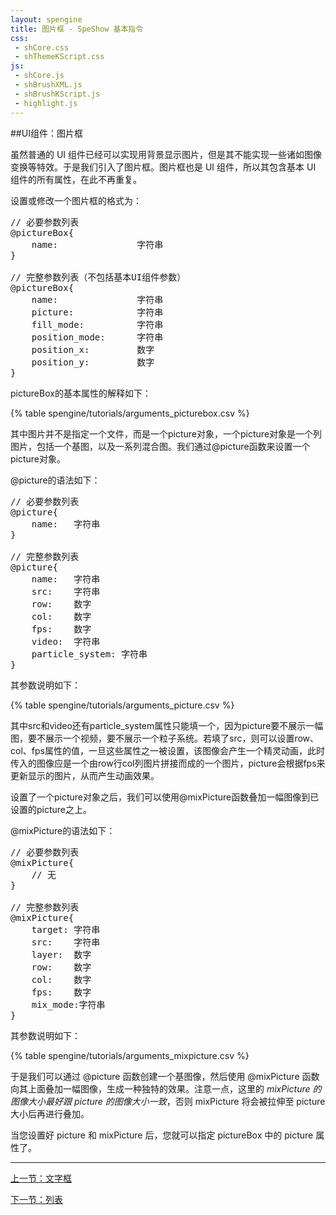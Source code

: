 ```yaml
---
layout: spengine
title: 图片框 - SpeShow 基本指令
css:
 - shCore.css
 - shThemeKScript.css
js:
 - shCore.js
 - shBrushXML.js
 - shBrushKScript.js
 - highlight.js
---
```


##UI组件：图片框

虽然普通的 UI 组件已经可以实现用背景显示图片，但是其不能实现一些诸如图像变换等特效。于是我们引入了图片框。图片框也是 UI 组件，所以其包含基本 UI 组件的所有属性，在此不再重复。

设置或修改一个图片框的格式为：

<pre class="brush: ks">
// 必要参数列表
@pictureBox{
	name:				字符串
} 

// 完整参数列表（不包括基本UI组件参数）
@pictureBox{
    name:				字符串
	picture:			字符串
	fill_mode: 			字符串
    position_mode:		字符串
    position_x:			数字
    position_y:			数字
} 
</pre>

pictureBox的基本属性的解释如下：

{% table spengine/tutorials/arguments_picturebox.csv %}

其中图片并不是指定一个文件，而是一个picture对象，一个picture对象是一个列图片，包括一个基图，以及一系列混合图。我们通过@picture函数来设置一个picture对象。

@picture的语法如下：

<pre class="brush: ks">
// 必要参数列表
@picture{
    name:	字符串
}

// 完整参数列表
@picture{
    name:	字符串
    src:	字符串
    row:	数字
    col:	数字
    fps:	数字
    video:	字符串
    particle_system: 字符串
}
</pre>

其参数说明如下：

{% table spengine/tutorials/arguments_picture.csv %}

其中src和video还有particle_system属性只能填一个，因为picture要不展示一幅图，要不展示一个视频，要不展示一个粒子系统。若填了src，则可以设置row、col、fps属性的值，一旦这些属性之一被设置，该图像会产生一个精灵动画，此时传入的图像应是一个由row行col列图片拼接而成的一个图片，picture会根据fps来更新显示的图片，从而产生动画效果。

设置了一个picture对象之后，我们可以使用@mixPicture函数叠加一幅图像到已设置的picture之上。

@mixPicture的语法如下：

<pre class="brush: ks">
// 必要参数列表
@mixPicture{
    // 无
}

// 完整参数列表
@mixPicture{
    target:	字符串
    src:	字符串
    layer:	数字
    row:	数字
    col:	数字
    fps:	数字
    mix_mode:字符串
}
</pre>

其参数说明如下：

{% table spengine/tutorials/arguments_mixpicture.csv %}

于是我们可以通过 @picture 函数创建一个基图像，然后使用 @mixPicture  函数向其上面叠加一幅图像，生成一种独特的效果。注意一点，这里的 *mixPicture 的图像大小最好跟 picture 的图像大小一致*，否则 mixPicture 将会被拉伸至 picture 大小后再进行叠加。

当您设置好 picture 和 mixPicture 后，您就可以指定 pictureBox 中的 picture 属性了。

**********************************************************************

[上一节：文字框](tutorial_standard_textbox.html)

[下一节：列表](tutorial_standard_list.html)